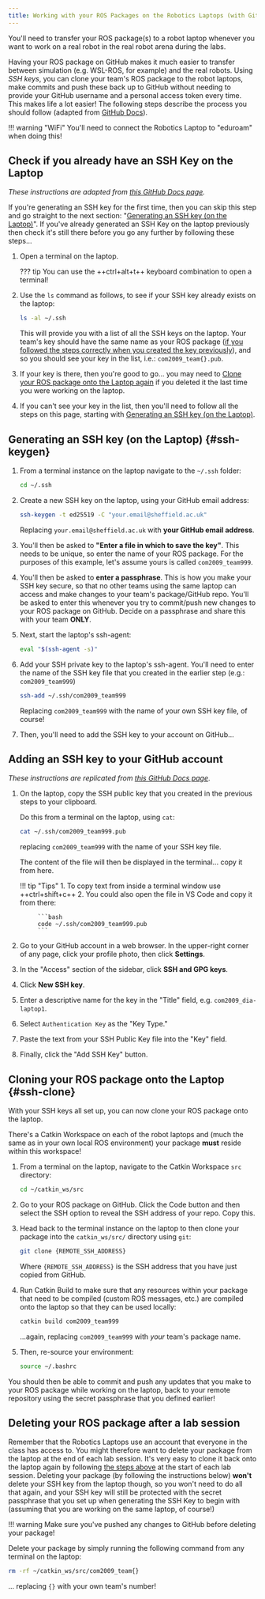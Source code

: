 ```yaml
---  
title: Working with your ROS Packages on the Robotics Laptops (with GitHub and SSH)
---  
```


You'll need to transfer your ROS package(s) to a robot laptop whenever you want to work on a real robot in the real robot arena during the labs. 

Having your ROS package on GitHub makes it much easier to transfer between simulation (e.g. WSL-ROS, for example) and the real robots. Using *SSH keys*, you can clone your team's ROS package to the robot laptops, make commits and push these back up to GitHub without needing to provide your GitHub username and a personal access token every time. This makes life a lot easier! The following steps describe the process you should follow (adapted from [GitHub Docs](https://docs.github.com/en/authentication/connecting-to-github-with-ssh)).

!!! warning "WiFi"
    You'll need to connect the Robotics Laptop to "eduroam" when doing this!

## Check if you already have an SSH Key on the Laptop

*These instructions are adapted from [this GitHub Docs page](https://docs.github.com/en/authentication/connecting-to-github-with-ssh/checking-for-existing-ssh-keys?platform=linux).*

If you're generating an SSH key for the first time, then you can skip this step and go straight to the next section: "[Generating an SSH key (on the Laptop)](#ssh-keygen)". If you've already generated an SSH Key on the laptop previously then check it's still there before you go any further by following these steps...

1. Open a terminal on the laptop.

    ??? tip
        You can use the ++ctrl+alt+t++ keyboard combination to open a terminal!

2. Use the `ls` command as follows, to see if your SSH key already exists on the laptop:

    ```bash
    ls -al ~/.ssh
    ```

    This will provide you with a list of all the SSH keys on the laptop. Your team's key should have the same name as your ROS package ([if you followed the steps correctly when you created the key previously](#ssh-key-name)), and so you should see your key in the list, i.e.: `com2009_team{}.pub`.

3. If your key is there, then you're good to go... you may need to [Clone your ROS package onto the Laptop again](#ssh-clone) if you deleted it the last time you were working on the laptop.

4. If you can't see your key in the list, then you'll need to follow all the steps on this page, starting with [Generating an SSH key (on the Laptop)](#ssh-keygen).

## Generating an SSH key (on the Laptop) {#ssh-keygen}

1. From a terminal instance on the laptop navigate to the `~/.ssh` folder:

    ```bash
    cd ~/.ssh
    ```

1. Create a new SSH key on the laptop, using your GitHub email address:

    ```bash
    ssh-keygen -t ed25519 -C "your.email@sheffield.ac.uk"
    ```

    Replacing `your.email@sheffield.ac.uk` with **your GitHub email address**.

    <a name="ssh-key-name"></a>

1. You'll then be asked to **"Enter a file in which to save the key"**. This needs to be unique, so enter the name of your ROS package. For the purposes of this example, let's assume yours is called `com2009_team999`.

1. You'll then be asked to **enter a passphrase**. This is how you make your SSH key secure, so that no other teams using the same laptop can access and make changes to your team's package/GitHub repo. You'll be asked to enter this whenever you try to commit/push new changes to your ROS package on GitHub. Decide on a passphrase and share this with your team **ONLY**. 

1. Next, start the laptop's ssh-agent:

    ```bash
    eval "$(ssh-agent -s)"
    ```

1. Add your SSH private key to the laptop's ssh-agent. You'll need to enter the name of the SSH key file that you created in the earlier step (e.g.: `com2009_team999`)

    ```bash
    ssh-add ~/.ssh/com2009_team999
    ```

    Replacing `com2009_team999` with the name of your own SSH key file, of course!

1. Then, you'll need to add the SSH key to your account on GitHub...

## Adding an SSH key to your GitHub account

*These instructions are replicated from [this GitHub Docs page](https://docs.github.com/en/authentication/connecting-to-github-with-ssh/adding-a-new-ssh-key-to-your-github-account?platform=linux)*.

1. On the laptop, copy the SSH public key that you created in the previous steps to your clipboard.
    
    Do this from a terminal on the laptop, using `cat`:

    ```bash
    cat ~/.ssh/com2009_team999.pub
    ```

    replacing `com2009_team999` with the name of your SSH key file.

    The content of the file will then be displayed in the terminal... copy it from here.

    !!! tip "Tips"
        1. To copy text from inside a terminal window use ++ctrl+shift+c++
        2. You could also open the file in VS Code and copy it from there:

            ```bash
            code ~/.ssh/com2009_team999.pub
            ```

2. Go to your GitHub account in a web browser. In the upper-right corner of any page, click your profile photo, then click **Settings**.

3. In the "Access" section of the sidebar, click **SSH and GPG keys**.

4. Click **New SSH key**.

5. Enter a descriptive name for the key in the "Title" field, e.g. `com2009_dia-laptop1`.

6. Select `Authentication Key` as the "Key Type."

7. Paste the text from your SSH Public Key file into the "Key" field.

8. Finally, click the "Add SSH Key" button.

## Cloning your ROS package onto the Laptop {#ssh-clone}

With your SSH keys all set up, you can now clone your ROS package onto the laptop. 

There's a Catkin Workspace on each of the robot laptops and (much the same as in your own local ROS environment) your package **must** reside within this workspace!

1. From a terminal on the laptop, navigate to the Catkin Workspace `src` directory:

    ```bash
    cd ~/catkin_ws/src
    ```

1. Go to your ROS package on GitHub. Click the Code button and then select the SSH option to reveal the SSH address of your repo. Copy this. 

1. Head back to the terminal instance on the laptop to then clone your package into the `catkin_ws/src/` directory using `git`:

    ```bash
    git clone {REMOTE_SSH_ADDRESS}
    ```

    Where `{REMOTE_SSH_ADDRESS}` is the SSH address that you have just copied from GitHub.

1. Run Catkin Build to make sure that any resources within your package that need to be compiled (custom ROS messages, etc.) are compiled onto the laptop so that they can be used locally:
	
    ```bash
    catkin build com2009_team999
    ```
	
	...again, replacing `com2009_team999` with *your* team's package name.
	
1. Then, re-source your environment:
	
    ```bash
    source ~/.bashrc
    ```

You should then be able to commit and push any updates that you make to your ROS package while working on the laptop, back to your remote repository using the secret passphrase that you defined earlier!

## Deleting your ROS package after a lab session

Remember that the Robotics Laptops use an account that everyone in the class has access to. You might therefore want to delete your package from the laptop at the end of each lab session. It's very easy to clone it back onto the laptop again by following [the steps above](#ssh-clone) at the start of each lab session. Deleting your package (by following the instructions below) **won't** delete your SSH key from the laptop though, so you won't need to do all that again, and your SSH key will still be protected with the secret passphrase that you set up when generating the SSH Key to begin with (assuming that you are working on the same laptop, of course!) 

!!! warning
    Make sure you've pushed any changes to GitHub before deleting your package!

Delete your package by simply running the following command from any terminal on the laptop:

```bash
rm -rf ~/catkin_ws/src/com2009_team{}
```

... replacing `{}` with your own team's number!
